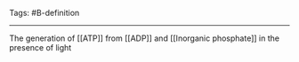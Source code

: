 Tags: #B-definition 

---
The generation of [[ATP]] from [[ADP]] and [[Inorganic phosphate]] in the presence of light